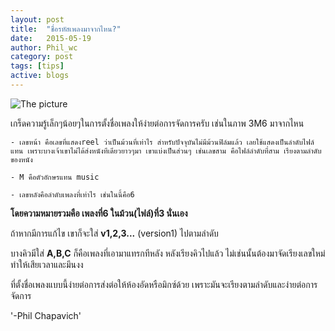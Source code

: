 ```yaml
---
layout: post
title:  "ชื่อรหัสเพลงมาจากไหน?"
date:   2015-05-19
author: Phil_wc
category: post
tags: [tips]
active: blogs
---
```


![The picture]({{site.url}}/public/img/41m1.jpg)

เกร็ดความรู้เล็กๆน้อยๆในการตั้งชื่อเพลงให้ง่ายต่อการจัดการครับ เช่นในภาพ 3M6 มาจากไหน

    - เลขหน้า คือเลขที่แสดงreel ว่าเป็นม้วนที่เท่าไร สำหรับปัจจุบันไม่มีม้วนฟิล์มแล้ว เลยใช้แสดงเป็นลำดับไฟล์แทน เพราะบางเจ้าเขาไม่ได้ส่งหนังทีเดียวยาวๆมา เขาแบ่งเป็นส่วนๆ เช่นเลขสาม คือไฟล์ลำดับที่สาม เรียงตามลำดับของหนัง

    - M คือตัวอักษรแทน music

    - เลขหลังคือลำดับเพลงที่เท่าไร เช่นในนี้คือ6 

**โดยความหมายรวมคือ เพลงที่6 ในม้วน(ไฟล์)ที่3 นั่นเอง**

ถ้าหากมีการแก้ไข เขาก็จะใส่ **v1,2,3...** (version1) ไปตามลำดับ

บางคิวมีใส่ **A,B,C** ก็คือเพลงที่เอามาแทรกทีหลัง หลังเรียงคิวไปแล้ว ไม่เช่นนั้นต้องมาจัดเรียงเลขใหม่ทำให้เสียเวลาและมึนงง

ที่ตั้งชื่อเพลงแบบนี้ง่ายต่อการส่งต่อให้ห้องอัดหรือมิกซ์ด้วย เพราะมันจะเรียงตามลำดับและง่ายต่อการจัดการ

'-Phil Chapavich'
